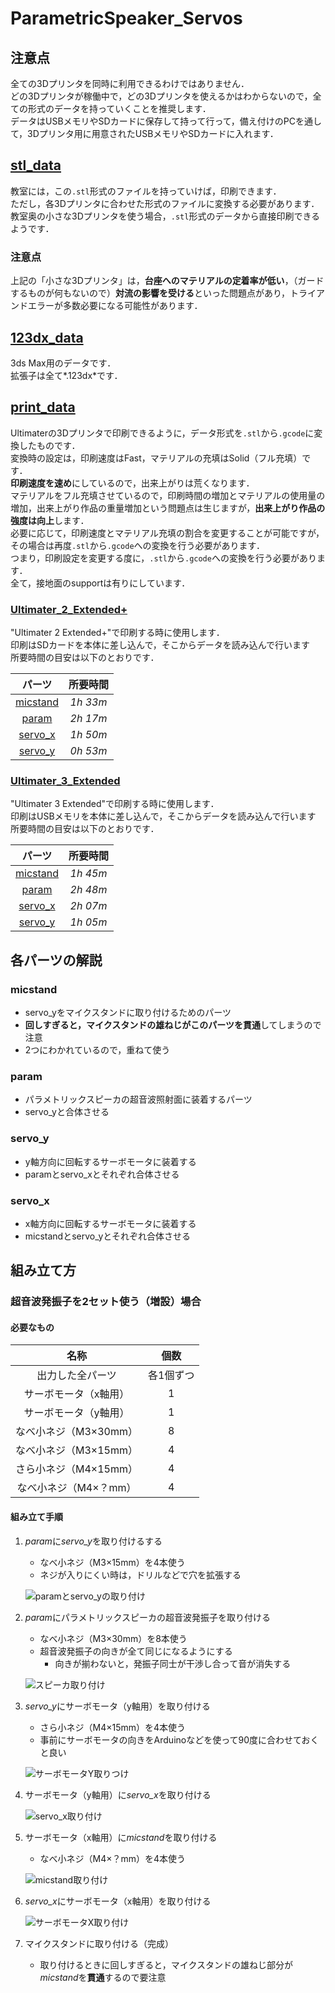 ﻿# ParametricSpeaker_Servos
## 注意点
全ての3Dプリンタを同時に利用できるわけではありません．<br>
どの3Dプリンタが稼働中で，どの3Dプリンタを使えるかはわからないので，全ての形式のデータを持っていくことを推奨します．<br>
データはUSBメモリやSDカードに保存して持って行って，備え付けのPCを通して，3Dプリンタ用に用意されたUSBメモリやSDカードに入れます．

## [stl_data](./stl_data)
教室には，この`.stl`形式のファイルを持っていけば，印刷できます．<br>
ただし，各3Dプリンタに合わせた形式のファイルに変換する必要があります．<br>
教室奥の小さな3Dプリンタを使う場合，`.stl`形式のデータから直接印刷できるようです．

### 注意点
上記の「小さな3Dプリンタ」は，**台座へのマテリアルの定着率が低い**，（ガードするものが何もないので）**対流の影響を受ける**といった問題点があり，トライアンドエラーが多数必要になる可能性があります．<br>

## [123dx_data](./123dx_data)
3ds Max用のデータです．<br>
拡張子は全て*.123dx*です．

## [print_data](./print_data)
Ultimaterの3Dプリンタで印刷できるように，データ形式を`.stl`から`.gcode`に変換したものです．<br>
変換時の設定は，印刷速度はFast，マテリアルの充填はSolid（フル充填）です．<br>
**印刷速度を速め**にしているので，出来上がりは荒くなります．<br>
マテリアルをフル充填させているので，印刷時間の増加とマテリアルの使用量の増加，出来上がり作品の重量増加という問題点は生じますが，**出来上がり作品の強度は向上**します．<br>
必要に応じて，印刷速度とマテリアル充填の割合を変更することが可能ですが，その場合は再度`.stl`から`.gcode`への変換を行う必要があります．<br>
つまり，印刷設定を変更する度に，`.stl`から`.gcode`への変換を行う必要があります．<br>
全て，接地面のsupportは有りにしています．

### [Ultimater_2_Extended+](./print_data/Ultimater_2_Extended+)
"Ultimater 2 Extended+"で印刷する時に使用します．<br>
印刷はSDカードを本体に差し込んで，そこからデータを読み込んで行います<br>
所要時間の目安は以下のとおりです．

|パーツ|所要時間|
|:---:|:-----:|
|[micstand](#micstand)|*1h 33m*|
|[param](#param)|*2h 17m*|
|[servo_x](#servo_x)|*1h 50m*|
|[servo_y](#servo_y)|*0h 53m*|

### [Ultimater_3_Extended](./print_data/Ultimater_3_Extended)
"Ultimater 3 Extended"で印刷する時に使用します．<br>
印刷はUSBメモリを本体に差し込んで，そこからデータを読み込んで行います<br>
所要時間の目安は以下のとおりです．

|パーツ|所要時間|
|:---:|:-----:|
|[micstand](#micstand)|*1h 45m*|
|[param](#param)|*2h 48m*|
|[servo_x](#servo_x)|*2h 07m*|
|[servo_y](#servo_y)|*1h 05m*|

## 各パーツの解説
### micstand

* servo_yをマイクスタンドに取り付けるためのパーツ
* **回しすぎると，マイクスタンドの雄ねじがこのパーツを貫通**してしまうので注意
* 2つにわかれているので，重ねて使う

### param

* パラメトリックスピーカの超音波照射面に装着するパーツ
* servo_yと合体させる

### servo_y

* y軸方向に回転するサーボモータに装着する
* paramとservo_xとそれぞれ合体させる

### servo_x

* x軸方向に回転するサーボモータに装着する
* micstandとservo_yとそれぞれ合体させる

## 組み立て方

<!-- ### 超音波発振子を1セット使う場合

#### 必要なもの
|名称|個数|
|:---:|:---:|
|出力した全パーツ|各1個ずつ|
|サーボモータ（x軸用）|1|
|サーボモータ（y軸用）|1|
|なべ小ネジ（M3×30mm）|4|
|なべ小ネジ（M3×15mm）|4|
|さら小ネジ（M4×15mm）|4|
|なべ小ネジ（M4×？mm）|4| -->

### 超音波発振子を2セット使う（増設）場合

#### 必要なもの
|名称|個数|
|:---:|:---:|
|出力した全パーツ|各1個ずつ|
|サーボモータ（x軸用）|1|
|サーボモータ（y軸用）|1|
|なべ小ネジ（M3×30mm）|8|
|なべ小ネジ（M3×15mm）|4|
|さら小ネジ（M4×15mm）|4|
|なべ小ネジ（M4×？mm）|4|

#### 組み立て手順

1. *param*に*servo_y*を取り付けるする
	* なべ小ネジ（M3×15mm）を4本使う
	* ネジが入りにくい時は，ドリルなどで穴を拡張する

	![paramとservo_yの取り付け](./Figure/desc_2-1.jpg)

2. *param*にパラメトリックスピーカの超音波発振子を取り付ける
	* なべ小ネジ（M3×30mm）を8本使う
	* 超音波発振子の向きが全て同じになるようにする
		* 向きが揃わないと，発振子同士が干渉し合って音が消失する

	![スピーカ取り付け](./Figure/desc_2-2.JPG)
	
3. *servo_y*にサーボモータ（y軸用）を取り付ける
	* さら小ネジ（M4×15mm）を4本使う
	* 事前にサーボモータの向きをArduinoなどを使って90度に合わせておくと良い

	![サーボモータY取りつけ](./Figure/desc_2-3.JPG)

4. サーボモータ（y軸用）に*servo_x*を取り付ける
	
	![servo_x取り付け](./Figure/desc_2-4.JPG)
	
5. サーボモータ（x軸用）に*micstand*を取り付ける
	* なべ小ネジ（M4×？mm）を4本使う

	![micstand取り付け](./Figure/desc_2-5.JPG)
	
5. *servo_x*にサーボモータ（x軸用）を取り付ける
	
	![サーボモータX取り付け](./Figure/desc_2-1.JPG)

6. マイクスタンドに取り付ける（完成）
	* 取り付けるときに回しすぎると，マイクスタンドの雄ねじ部分が*micstand*を**貫通**するので要注意
	
	<!-- ![マイクスタンド取り付け](./Figure/desc_2-7.JPG) -->
	
